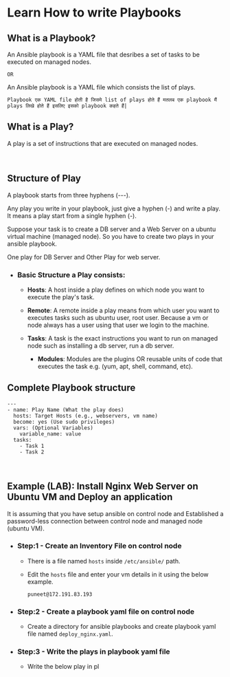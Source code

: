 # Learn How to write Playbooks

## What is a Playbook?

An Ansible playbook is a YAML file that desribes a set of tasks to be executed on managed nodes.

```
OR
```

An Ansible playbook is a YAML file which consists the list of plays.

```Playbook एक YAML file होती है जिसमे list of plays होते हैं मतलब एक playbook मैं plays लिखे होते हैं इसलिए इसको playbook कहते हैं|```

## What is a Play?

A play is a set of instructions that are executed on managed nodes.

<br>

## Structure of Play

A playbook starts from three hyphens (---).

Any play you write in your playbook, just give a hyphen (-) and write a play. It means a play start from a single hyphen (-).

Suppose your task is to create a DB server and a Web Server on a ubuntu virtual machine (managed node). So you have to create two plays in your ansible playbook.

One play for DB Server and Other Play for web server.

- ### Basic Structure a Play consists:

  - **Hosts**: A host inside a play defines on which node you want to execute the play's task.

  - **Remote**: A remote inside a play means from which user you want to executes tasks such as ubuntu user, root user. Because a vm or node always has a user using that user we login to the machine.

  - **Tasks**: A task is the exact instructions you want to run on managed node such as installing a db server, run a db server.
    - **Modules**: Modules are the plugins OR reusable units of code that executes the task e.g. (yum, apt, shell, command, etc).


## Complete Playbook structure

```
---
- name: Play Name (What the play does)
  hosts: Target Hosts (e.g., webservers, vm name)
  become: yes (Use sudo privileges)
  vars: (Optional Variables)
    variable_name: value
  tasks:
    - Task 1
    - Task 2
```

<br>

## Example (LAB): Install Nginx Web Server on Ubuntu VM and Deploy an application

It is assuming that you have setup ansible on control node and Established a password-less connection between control node and managed node (ubuntu VM).

- ### Step:1 - Create an Inventory File on control node

  - There is a file named ```hosts``` inside ```/etc/ansible/``` path.
  - Edit the ```hosts``` file and enter your vm details in it using the below example.

    ```
    puneet@172.191.83.193
    ```

- ### Step:2 - Create a playbook yaml file on control node

  - Create a directory for ansible playbooks and create playbook yaml file named ```deploy_nginx.yaml```.

- ### Step:3 - Write the plays in playbook yaml file

  - Write the below play in pl
